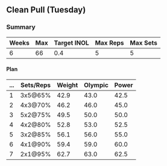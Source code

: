 ## Clean Pull (Tuesday)

### Summary

Weeks | Max | Target INOL | Max Reps | Max Sets
--- | --- | --- | --- | ---
6 | 66 | 0.4 | 5 | 5

#### Plan

 ... | Sets/Reps | Weight | Olympic | Power
--- | --- | --- | --- | ---
1 | 3x5@65% | 42.9 | 43.0 | 42.5
2 | 4x3@70% | 46.2 | 46.0 | 45.0
3 | 5x2@75% | 49.5 | 50.0 | 50.0
4 | 4x2@80% | 52.8 | 53.0 | 52.5
5 | 3x2@85% | 56.1 | 56.0 | 55.0
6 | 4x1@90% | 59.4 | 59.0 | 60.0
7 | 2x1@95% | 62.7 | 63.0 | 62.5

